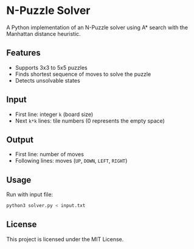 # N-Puzzle Solver

A Python implementation of an N-Puzzle solver using A* search with the Manhattan distance heuristic.

## Features

- Supports 3x3 to 5x5 puzzles
- Finds shortest sequence of moves to solve the puzzle
- Detects unsolvable states

## Input

- First line: integer `k` (board size)
- Next `k*k` lines: tile numbers (0 represents the empty space)

## Output

- First line: number of moves
- Following lines: moves (`UP`, `DOWN`, `LEFT`, `RIGHT`)

## Usage

Run with input file:

```bash
python3 solver.py < input.txt

```
## License

This project is licensed under the MIT License.

